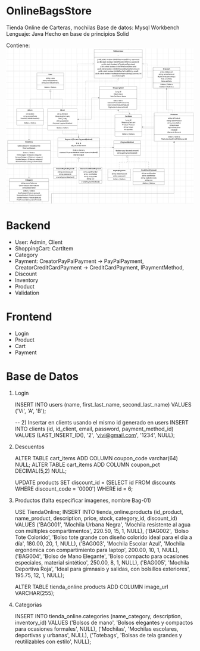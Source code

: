 # OnlineBagsStore
Tienda Online de Carteras, mochilas
Base de datos: Mysql Workbench
Lenguaje: Java
Hecho en base de principios Solid

Contiene:
![img.png](img.png)

# Backend
*  User: Admin, Client
* ShoppingCart: CartItem
* Category
* Payment: CreatorPayPalPayment → PayPalPayment, CreatorCreditCardPayment → CreditCardPayment, IPaymentMethod, 
* Discount
* Inventory
* Product
* Validation
# Frontend 
* Login
* Product
* Cart
* Payment

# Base de Datos
 1. Login 

    INSERT INTO users (name, first_last_name, second_last_name)
    VALUES ('Vi', 'A', 'B');

    -- 2) Insertar en clients usando el mismo id generado en users
    INSERT INTO clients (id, id_client, email, password, payment_method_id)
    VALUES (LAST_INSERT_ID(), '2', 'vivi@gmail.com', '1234', NULL);

 2. Descuentos 

    ALTER TABLE cart_items ADD COLUMN coupon_code varchar(64) NULL;
    ALTER TABLE cart_items ADD COLUMN coupon_pct DECIMAL(5,2) NULL;

    UPDATE products
    SET discount_id = (SELECT id FROM discounts WHERE discount_code = '0000')
    WHERE id = 6;
3. Productos (falta especificar imagenes, nombre Bag-01)

   USE TiendaOnline;
   INSERT INTO tienda_online.products (id_product, name_product, description, price, stock, category_id, discount_id)
   VALUES
   ('BAG001', 'Mochila Urbana Negra', 'Mochila resistente al agua con múltiples compartimentos', 220.50, 15, 1, NULL),
   ('BAG002', 'Bolso Tote Colorido', 'Bolso tote grande con diseño colorido ideal para el día a día', 180.00, 20, 1, NULL),
   ('BAG003', 'Mochila Escolar Azul', 'Mochila ergonómica con compartimiento para laptop', 200.00, 10, 1, NULL),
   ('BAG004', 'Bolso de Mano Elegante', 'Bolso compacto para ocasiones especiales, material sintético', 250.00, 8, 1, NULL),
   ('BAG005', 'Mochila Deportiva Roja', 'Ideal para gimnasio y salidas, con bolsillos exteriores', 195.75, 12, 1, NULL);

    ALTER TABLE tienda_online.products ADD COLUMN image_url VARCHAR(255);

4. Categorias

   INSERT INTO tienda_online.categories (name_category, description, inventory_id)
   VALUES
   ('Bolsos de mano', 'Bolsos elegantes y compactos para ocasiones formales', NULL),
   ('Mochilas', 'Mochilas escolares, deportivas y urbanas', NULL),
   ('Totebags', 'Bolsas de tela grandes y reutilizables con estilo', NULL);